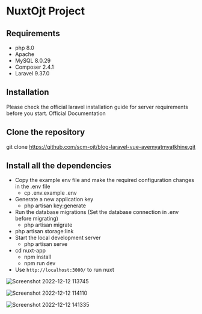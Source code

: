 # NuxtOjt Project
## Requirements
- php 8.0
- Apache
- MySQL 8.0.29
- Composer 2.4.1
- Laravel 9.37.0
## Installation
Please check the official laravel installation guide for server requirements before you start.
Official Documentation
## Clone the repository
git clone https://github.com/scm-ojt/blog-laravel-vue-ayemyatmyatkhine.git
## Install all the dependencies
- Copy the example env file and make the required configuration changes in the .env file
  - cp .env.example .env
- Generate a new application key 
  - php artisan key:generate
- Run the database migrations (Set the database connection in .env before migrating)
  - php artisan migrate
- php artisan storage:link
- Start the local development server
  - php artisan serve
- cd nuxt-app
  - npm install
  - npm run dev
- Use ```http://localhost:3000/``` to run nuxt 

![Screenshot 2022-12-12 113745](https://user-images.githubusercontent.com/97345280/206989408-1a983f29-5f4a-4366-b84c-f4dd38fa0880.png)

![Screenshot 2022-12-12 114110](https://user-images.githubusercontent.com/97345280/206989478-eca9e20d-ca6c-4c08-9181-e40d21fa8b01.png)

![Screenshot 2022-12-12 141335](https://user-images.githubusercontent.com/97345280/206989543-cffa25a3-98d7-4f45-ab51-b33410ed0f58.png)
